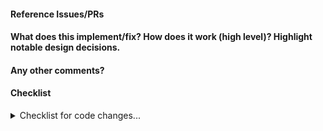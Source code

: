 <!--
Thanks for contributing a Pull Request to ArcticDB! Please ensure you have taken a look at:
 - ArcticDB's Code of Conduct: https://github.com/man-group/ArcticDB/blob/master/CODE_OF_CONDUCT.md
 - ArcticDB's Contribution Licensing: https://github.com/man-group/ArcticDB/blob/master/docs/mkdocs/docs/technical/contributing.md#contribution-licensing
-->

#### Reference Issues/PRs

<!--
Example: Fixes #1234. See also #3456.
Please use keywords (e.g., Fixes) to create link to the issues or pull requests
you resolved, so that they will automatically be closed when your pull request
is merged.

See: https://docs.github.com/en/issues/tracking-your-work-with-issues/linking-a-pull-request-to-an-issue
-->

#### What does this implement/fix? How does it work (high level)? Highlight notable design decisions.

#### Any other comments?

#### Checklist

<details>
  <summary>
   Checklist for code changes...
  </summary>
 
 - [ ] Have you updated the relevant docstrings, documentation and copyright notice?
 - [ ] Is this contribution tested against [all ArcticDB's features](../docs/mkdocs/docs/technical/contributing.md)?
 - [ ] Do all exceptions introduced raise appropriate [error messages](https://docs.arcticdb.io/error_messages/)?
 - [ ] Are API changes highlighted in the PR description?
 - [ ] Is the PR labelled as enhancement or bug so it appears in autogenerated release notes?
</details>
